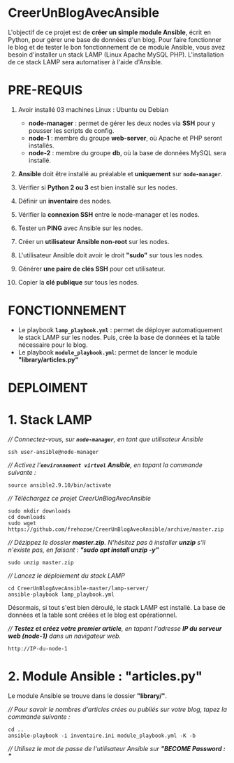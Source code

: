 # CreerUnBlogAvecAnsible
L'objectif de ce projet est de **créer un simple module Ansible**, écrit en Python, pour gérer une base de données d'un blog. Pour faire fonctionner le blog et de tester le bon fonctionnement de ce module Ansible, vous avez besoin d'installer un stack LAMP (Linux Apache MySQL PHP). L'installation de ce stack LAMP sera automatiser à l'aide d'Ansible.


# PRE-REQUIS
1. Avoir installé 03 machines Linux : Ubuntu ou Debian 
    * **node-manager** : permet de gérer les deux nodes via **SSH** pour y pousser les scripts de config.
    * **node-1** : membre du groupe **web-server**, où Apache et PHP seront installés.
    * **node-2** : membre du groupe **db**, où la base de données MySQL sera installé.

2. **Ansible** doit être installé au préalable et **uniquement** sur **`node-manager`**.
3. Vérifier si **Python 2 ou 3** est bien installé sur les nodes.
4. Définir un **inventaire** des nodes.
5. Vérifier la **connexion SSH** entre le node-manager et les nodes.
6. Tester un **PING** avec Ansible sur les nodes.
7. Créer un **utilisateur Ansible non-root** sur les nodes.
8. L'utilisateur Ansible doit avoir le droit **"sudo"** sur tous les nodes.
9. Générer **une paire de clés SSH** pour cet utilisateur. 
10. Copier la **clé publique** sur tous les nodes.


# FONCTIONNEMENT
* Le playbook **`lamp_playbook.yml`** : permet de déployer automatiquement le stack LAMP sur les nodes. Puis, crée la base de données et la table nécessaire pour le blog.
* Le playbook **`module_playbook.yml`**: permet de lancer le module **"library/articles.py"**


# DEPLOIMENT

# 1. Stack LAMP

_// Connectez-vous, sur **`node-manager`**, en tant que utilisateur Ansible_ 
```
ssh user-ansible@node-manager
```

_// Activez l'**`environnement virtuel` Ansible**, en tapant la commande suivante :_
```
source ansible2.9.10/bin/activate
```
_// Téléchargez ce projet CreerUnBlogAvecAnsible_
```
sudo mkdir downloads
cd downloads
sudo wget https://github.com/frehozoe/CreerUnBlogAvecAnsible/archive/master.zip
```

_// Dézippez le dossier **master.zip**. N'hésitez pas à installer **unzip** s'il n'existe pas, en faisant : **"sudo apt install unzip -y"**_
```
sudo unzip master.zip
```

_// Lancez le déploiement du stack LAMP_
```
cd CreerUnBlogAvecAnsible-master/lamp-server/
ansible-playbook lamp_playbook.yml
```

Désormais, si tout s'est bien déroulé, le stack LAMP est installé. La base de données et la table sont créées et le blog est opérationnel.


_// **Testez et créez votre premier article**, en tapant l'adresse **IP du serveur web (node-1)** dans un navigateur web._
```
http://IP-du-node-1
```

# 2. Module Ansible : "articles.py"

Le module Ansible se trouve dans le dossier **"library/"**.

_// Pour savoir le nombres d'articles crées ou publiés sur votre blog, tapez la commande suivante :_
```
cd ..
ansible-playbook -i inventaire.ini module_playbook.yml -K -b
```

_// Utilisez le mot de passe de l'utilisateur Ansible sur **"BECOME Password : "**_
